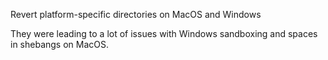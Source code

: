 Revert platform-specific directories on MacOS and Windows

They were leading to a lot of issues with Windows sandboxing
and spaces in shebangs on MacOS.
